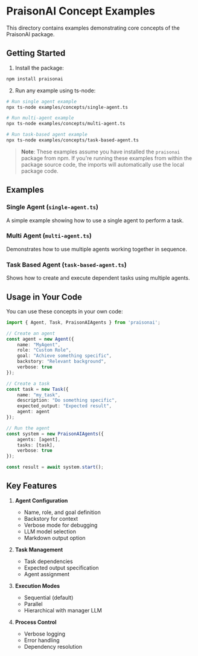 # PraisonAI Concept Examples

This directory contains examples demonstrating core concepts of the PraisonAI package.

## Getting Started

1. Install the package:
```bash
npm install praisonai
```

2. Run any example using ts-node:
```bash
# Run single agent example
npx ts-node examples/concepts/single-agent.ts

# Run multi-agent example
npx ts-node examples/concepts/multi-agent.ts

# Run task-based agent example
npx ts-node examples/concepts/task-based-agent.ts
```

> **Note**: These examples assume you have installed the `praisonai` package from npm. If you're running these examples from within the package source code, the imports will automatically use the local package code.

## Examples

### Single Agent (`single-agent.ts`)
A simple example showing how to use a single agent to perform a task.

### Multi Agent (`multi-agent.ts`)
Demonstrates how to use multiple agents working together in sequence.

### Task Based Agent (`task-based-agent.ts`)
Shows how to create and execute dependent tasks using multiple agents.

## Usage in Your Code

You can use these concepts in your own code:

```typescript
import { Agent, Task, PraisonAIAgents } from 'praisonai';

// Create an agent
const agent = new Agent({
    name: "MyAgent",
    role: "Custom Role",
    goal: "Achieve something specific",
    backstory: "Relevant background",
    verbose: true
});

// Create a task
const task = new Task({
    name: "my_task",
    description: "Do something specific",
    expected_output: "Expected result",
    agent: agent
});

// Run the agent
const system = new PraisonAIAgents({
    agents: [agent],
    tasks: [task],
    verbose: true
});

const result = await system.start();
```

## Key Features

1. **Agent Configuration**
   - Name, role, and goal definition
   - Backstory for context
   - Verbose mode for debugging
   - LLM model selection
   - Markdown output option

2. **Task Management**
   - Task dependencies
   - Expected output specification
   - Agent assignment

3. **Execution Modes**
   - Sequential (default)
   - Parallel
   - Hierarchical with manager LLM

4. **Process Control**
   - Verbose logging
   - Error handling
   - Dependency resolution
